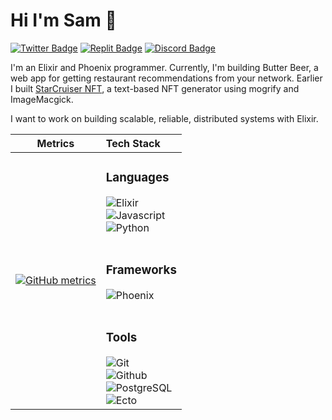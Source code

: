 # Hi I'm Sam 👋 

[![Twitter Badge](https://img.shields.io/badge/-@aar2dee21-1ca0f1?style=flat&labelColor=white&logo=twitter&logoColor=1ca0f1&link=https://twitter.com/aar2dee21)](https://twitter.com/aar2dee21)
[![Replit Badge](https://img.shields.io/badge/-@aar2dee21-0c111c?style=flat&labelColor=white&logo=replit&logoColor=0c111c&link=https://replit.com/@aar2dee2)](https://replit.com/@aar2dee2)
[![Discord Badge](https://img.shields.io/badge/-@aar2dee2-4549ef?style=flat&labelColor=white&logo=discord&logoColor=4549ef&link=https://discordapp.com/users/779534893947289650/)](https://discordapp.com/users/779534893947289650/)

I'm an Elixir and Phoenix programmer. Currently, I'm building Butter Beer, a web app for getting restaurant recommendations from your network. Earlier I built [StarCruiser NFT](https://github.com/aar2dee2/starscraper), a text-based NFT generator using mogrify and ImageMacgick.

I want to work on building scalable, reliable, distributed systems with Elixir.

| Metrics                             |          Tech Stack                 |
| :---------------------------------: | :--------------------------------- |
|[![GitHub metrics](https://metrics.lecoq.io/aar2dee2?languages=1&isocalendar=1&followup=1&pagespeed=1)](https://github.com/lowlighter/metrics) |<h3>Languages</h3> ![Elixir](https://img.shields.io/badge/Elixir-4B275F?style=for-the-badge&logo=elixir) <br/> ![Javascript](https://img.shields.io/badge/JavaScript-fbd70a?style=for-the-badge&logo=javascript) <br/> ![Python](https://img.shields.io/badge/Python-31679c?style=for-the-badge&logo=python) <br/><br/><h3>Frameworks</h3> ![Phoenix](https://img.shields.io/badge/Phoenix-FF6900?style=for-the-badge&logo=elixir) <br/><br/><h3>Tools</h3> ![Git](https://img.shields.io/badge/-Git-05122A?style=for-the-badge&logo=git) <br/> ![Github](https://img.shields.io/badge/-GitHub-05122A?style=for-the-badge&logo=github) <br/> ![PostgreSQL](https://img.shields.io/badge/-PostgreSQL-28537e?style=for-the-badge&logo=postgresql) <br/> ![Ecto](https://img.shields.io/badge/-Ecto-67b635?style=for-the-badge&logo=ecto) |

<!---
aar2dee2/aar2dee2 is a ✨ special ✨ repository because its `README.md` (this file) appears on your GitHub profile.
You can click the Preview link to take a look at your changes.
--->

